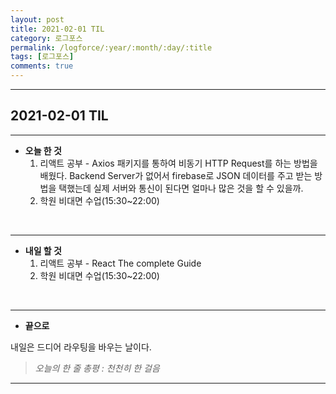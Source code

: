 ```yaml
---
layout: post
title: 2021-02-01 TIL
category: 로그포스
permalink: /logforce/:year/:month/:day/:title
tags: [로그포스]
comments: true
---
```


---

## 2021-02-01 TIL

---

- **오늘 한 것**
  1. 리액트 공부 - Axios 패키지를 통하여 비동기 HTTP Request를 하는 방법을 배웠다. Backend Server가 없어서 firebase로 JSON 데이터를 주고 받는 방법을 택했는데 실제 서버와 통신이 된다면 얼마나 많은 것을 할 수 있을까.
  2. 학원 비대면 수업(15:30~22:00)

<br>

---

- **내일 할 것**
  1. 리액트 공부 - React The complete Guide
  2. 학원 비대면 수업(15:30~22:00)

<br>

---

- **끝으로**

내일은 드디어 라우팅을 바우는 날이다.

> _오늘의 한 줄 총평 : 천천히 한 걸음_

---
